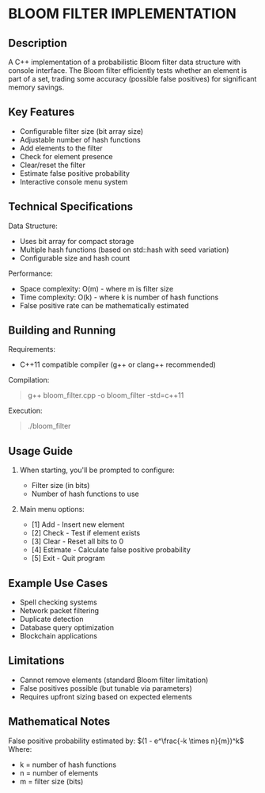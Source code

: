 BLOOM FILTER IMPLEMENTATION
===========================

Description
-----------
A C++ implementation of a probabilistic Bloom filter data structure with console interface. The Bloom filter efficiently tests whether an element is part of a set, trading some accuracy (possible false positives) for significant memory savings.

Key Features
------------
- Configurable filter size (bit array size)
- Adjustable number of hash functions
- Add elements to the filter
- Check for element presence
- Clear/reset the filter
- Estimate false positive probability
- Interactive console menu system

Technical Specifications
------------------------
Data Structure:
- Uses bit array for compact storage
- Multiple hash functions (based on std::hash with seed variation)
- Configurable size and hash count

Performance:
- Space complexity: O(m) - where m is filter size
- Time complexity: O(k) - where k is number of hash functions
- False positive rate can be mathematically estimated

Building and Running
--------------------
Requirements:
- C++11 compatible compiler (g++ or clang++ recommended)

Compilation:
> g++ bloom_filter.cpp -o bloom_filter -std=c++11

Execution:
> ./bloom_filter

Usage Guide
-----------
1. When starting, you'll be prompted to configure:
   - Filter size (in bits)
   - Number of hash functions to use

2. Main menu options:
   - [1] Add - Insert new element
   - [2] Check - Test if element exists
   - [3] Clear - Reset all bits to 0
   - [4] Estimate - Calculate false positive probability
   - [5] Exit - Quit program

Example Use Cases
-----------------
- Spell checking systems
- Network packet filtering
- Duplicate detection
- Database query optimization
- Blockchain applications

Limitations
-----------
- Cannot remove elements (standard Bloom filter limitation)
- False positives possible (but tunable via parameters)
- Requires upfront sizing based on expected elements

Mathematical Notes
------------------
False positive probability estimated by:
$(1 - e^\frac{-k \times n}{m})^k$
Where:
- k = number of hash functions
- n = number of elements
- m = filter size (bits)